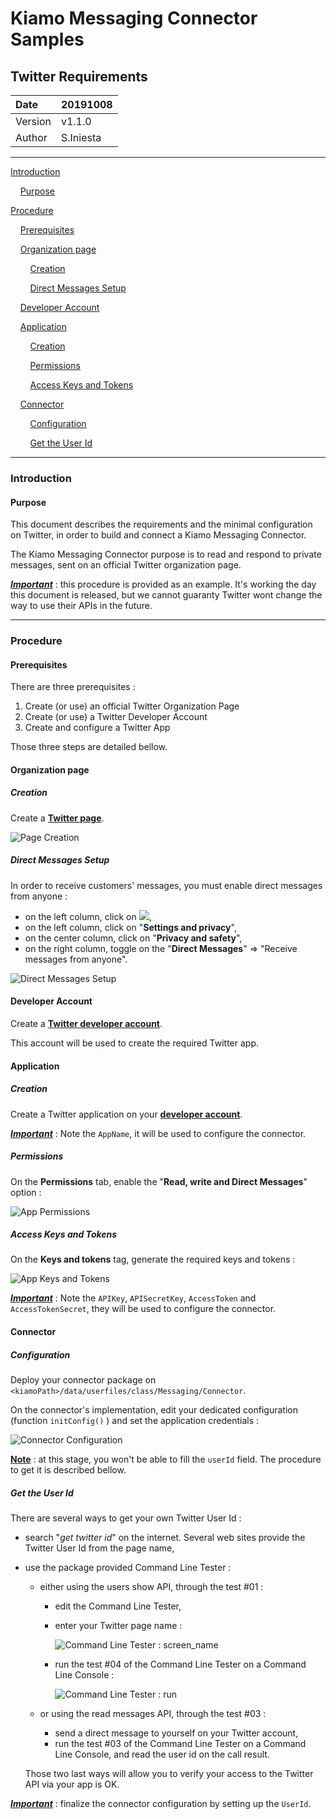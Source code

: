 # Kiamo Messaging Connector Samples

## Twitter Requirements



| Date    | 20191008  |
| :------ | --------- |
| Version | v1.1.0    |
| Author  | S.Iniesta |



------


[Introduction](#introduction)

&nbsp;&nbsp;&nbsp;&nbsp;[Purpose](#purpose)

[Procedure](#procedure)

&nbsp;&nbsp;&nbsp;&nbsp;[Prerequisites](#prerequisites)

&nbsp;&nbsp;&nbsp;&nbsp;[Organization page](#organizationPage)

&nbsp;&nbsp;&nbsp;&nbsp;&nbsp;&nbsp;&nbsp;&nbsp;[Creation](#creation)

&nbsp;&nbsp;&nbsp;&nbsp;&nbsp;&nbsp;&nbsp;&nbsp;[Direct Messages Setup](#directMessagesSetup)

&nbsp;&nbsp;&nbsp;&nbsp;[Developer Account](#developerAccount)

&nbsp;&nbsp;&nbsp;&nbsp;[Application](#application)

&nbsp;&nbsp;&nbsp;&nbsp;&nbsp;&nbsp;&nbsp;&nbsp;[Creation](#creation2)

&nbsp;&nbsp;&nbsp;&nbsp;&nbsp;&nbsp;&nbsp;&nbsp;[Permissions](#permissions)

&nbsp;&nbsp;&nbsp;&nbsp;&nbsp;&nbsp;&nbsp;&nbsp;[Access Keys and Tokens](#accessKeysAndTokens)

&nbsp;&nbsp;&nbsp;&nbsp;[Connector](#connector)

&nbsp;&nbsp;&nbsp;&nbsp;&nbsp;&nbsp;&nbsp;&nbsp;[Configuration](#configuration)

&nbsp;&nbsp;&nbsp;&nbsp;&nbsp;&nbsp;&nbsp;&nbsp;[Get the User Id](#getTheUserId)

------



<a name="introduction"></a>
### Introduction

<a name="purpose"></a>
####  Purpose

This document describes the requirements and the minimal configuration on Twitter, in order to build and connect a Kiamo Messaging Connector.

The Kiamo Messaging Connector purpose is to read and respond to private messages, sent on an official Twitter organization page.



***<u>Important</u>*** : this procedure is provided as an example. It's working the day this document is released, but we cannot guaranty Twitter wont change the way to use their APIs in the future.



------



<a name="procedure"></a>
### Procedure

<a name="prerequisites"></a>
#### Prerequisites

There are three prerequisites :

1. Create (or use) an official Twitter Organization Page
3. Create (or use) a Twitter Developer Account
3. Create and configure a Twitter App

Those three steps are detailed bellow.



<a name="organizationPage"></a>
#### Organization page

<a name="creation"></a>
##### Creation

Create a **[Twitter page](http://www.twitter.com)**.

![Page Creation](https://github.com/openKiamo/Messaging-Connectors/blob/master/Samples/GET_Connectors/Twitter%20Messenger%20Get%20Connector%20Sample/TwitterRequirements/data/TW_0101_CreatePage.png)



<a name="directMessagesSetup"></a>
##### Direct Messages Setup

In order to receive customers' messages, you must enable direct messages from anyone :

* on the left column, click on ![](https://github.com/openKiamo/Messaging-Connectors/blob/master/Samples/GET_Connectors/Twitter%20Messenger%20Get%20Connector%20Sample/TwitterRequirements/data/TW_More.png),
* on the left column, click on "**Settings and privacy**",
* on the center column, click on "**Privacy and safety**",
* on the right column, toggle on the "**Direct Messages**" => "Receive messages from anyone".

![Direct Messages Setup](https://github.com/openKiamo/Messaging-Connectors/blob/master/Samples/GET_Connectors/Twitter%20Messenger%20Get%20Connector%20Sample/TwitterRequirements/data/TW_0102_CreatePage.png)



<a name="developerAccount"></a>
#### Developer Account

Create a **[Twitter developer account]([https://developer.twitter.com])**.

This account will be used to create the required Twitter app.



<a name="application"></a>
#### Application

<a name="creation2"></a>
##### Creation

Create a Twitter application on your **[developer account](https://developers.Twitter.com/apps)**.



***<u>Important</u>*** :  Note the `AppName`, it will be used to configure the connector.



<a name="permissions"></a>
##### Permissions

On the **Permissions** tab, enable the "**Read, write and Direct Messages**" option :

![App Permissions](https://github.com/openKiamo/Messaging-Connectors/blob/master/Samples/GET_Connectors/Twitter%20Messenger%20Get%20Connector%20Sample/TwitterRequirements/data/TW_0201_CreateApp.png)



<a name="accessKeysAndTokens"></a>
##### Access Keys and Tokens

On the **Keys and tokens** tag, generate the required keys and tokens :

![App Keys and Tokens](https://github.com/openKiamo/Messaging-Connectors/blob/master/Samples/GET_Connectors/Twitter%20Messenger%20Get%20Connector%20Sample/TwitterRequirements/data/TW_0202_CreateApp.png)

***<u>Important</u>*** :  Note the `APIKey`, `APISecretKey`, `AccessToken` and `AccessTokenSecret`, they will be used to configure the connector.



<a name="connector"></a>
#### Connector

<a name="configuration"></a>
##### Configuration

Deploy your connector package on `<kiamoPath>/data/userfiles/class/Messaging/Connector`.

On the connector's implementation, edit your dedicated configuration (function `initConfig()` ) and set the application credentials :

![Connector Configuration](https://github.com/openKiamo/Messaging-Connectors/blob/master/Samples/GET_Connectors/Twitter%20Messenger%20Get%20Connector%20Sample/TwitterRequirements/data/TW_0301_ConnectorConfiguration.png)

**<u>Note</u>** : at this stage, you won't be able to fill the `userId` field. The procedure to get it is described bellow.



<a name="getTheUserId"></a>

##### Get the User Id

There are several ways to get your own Twitter User Id :

* search "*get twitter id*" on the internet. Several web sites provide the Twitter User Id from the page name,

* use the package provided Command Line Tester :

  * either using the users show API, through the test #01 :

    * edit the Command Line Tester,

    * enter your Twitter page name :

      ![Command Line Tester : screen_name](https://github.com/openKiamo/Messaging-Connectors/blob/master/Samples/GET_Connectors/Twitter%20Messenger%20Get%20Connector%20Sample/TwitterRequirements/data/TW_0401_GetUserId.png)

    * run the test #04 of the Command Line Tester on a Command Line Console :

      ![Command Line Tester : run](https://github.com/openKiamo/Messaging-Connectors/blob/master/Samples/GET_Connectors/Twitter%20Messenger%20Get%20Connector%20Sample/TwitterRequirements/data/TW_0402_GetUserId.png)

  * or using the read messages API, through the test #03 :

    * send a direct message to yourself on your Twitter account,
    * run the test #03 of the Command Line Tester on a Command Line Console, and read the user id on the call result.

  Those two last ways will allow you to verify your access to the Twitter API via your app is OK.



***<u>Important</u>*** :  finalize the connector configuration by setting up the `UserId`.


